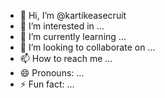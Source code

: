 - 👋 Hi, I’m @kartikeasecruit
- 👀 I’m interested in ...
- 🌱 I’m currently learning ...
- 💞️ I’m looking to collaborate on ...
- 📫 How to reach me ...
- 😄 Pronouns: ...
- ⚡ Fun fact: ...

<!---
kartikeasecruit/kartikeasecruit is a ✨ special ✨ repository because its `README.md` (this file) appears on your GitHub profile.
You can click the Preview link to take a look at your changes.
--->
